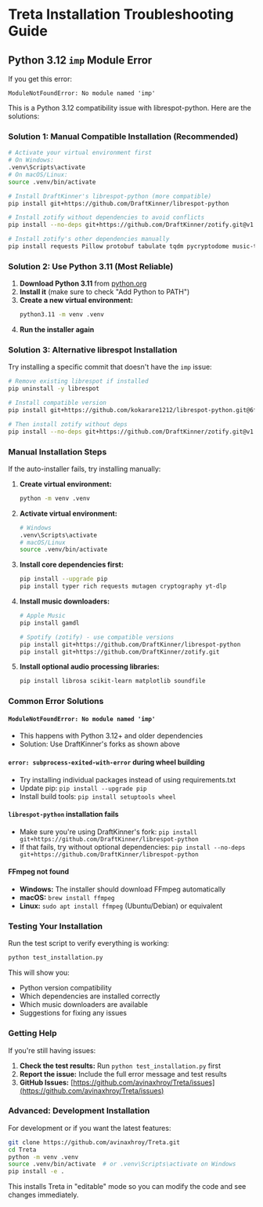 # Treta Installation Troubleshooting Guide

## Python 3.12 `imp` Module Error

If you get this error:
```
ModuleNotFoundError: No module named 'imp'
```

This is a Python 3.12 compatibility issue with librespot-python. Here are the solutions:

### Solution 1: Manual Compatible Installation (Recommended)

```bash
# Activate your virtual environment first
# On Windows:
.venv\Scripts\activate
# On macOS/Linux:
source .venv/bin/activate

# Install DraftKinner's librespot-python (more compatible)
pip install git+https://github.com/DraftKinner/librespot-python

# Install zotify without dependencies to avoid conflicts
pip install --no-deps git+https://github.com/DraftKinner/zotify.git@v1.0.1

# Install zotify's other dependencies manually
pip install requests Pillow protobuf tabulate tqdm pycryptodome music-tag
```

### Solution 2: Use Python 3.11 (Most Reliable)

1. **Download Python 3.11** from [python.org](https://www.python.org/downloads/release/python-3118/)
2. **Install it** (make sure to check "Add Python to PATH")
3. **Create a new virtual environment:**
   ```bash
   python3.11 -m venv .venv
   ```
4. **Run the installer again**

### Solution 3: Alternative librespot Installation

Try installing a specific commit that doesn't have the `imp` issue:

```bash
# Remove existing librespot if installed
pip uninstall -y librespot

# Install compatible version
pip install git+https://github.com/kokarare1212/librespot-python.git@6f88a73b59baaeb3c6e1e8c87cd1b9b57b42b8e0

# Then install zotify without deps
pip install --no-deps git+https://github.com/DraftKinner/zotify.git@v1.0.1
```

### Manual Installation Steps

If the auto-installer fails, try installing manually:

1. **Create virtual environment:**
   ```bash
   python -m venv .venv
   ```

2. **Activate virtual environment:**
   ```bash
   # Windows
   .venv\Scripts\activate
   # macOS/Linux  
   source .venv/bin/activate
   ```

3. **Install core dependencies first:**
   ```bash
   pip install --upgrade pip
   pip install typer rich requests mutagen cryptography yt-dlp
   ```

4. **Install music downloaders:**
   ```bash
   # Apple Music
   pip install gamdl
   
   # Spotify (zotify) - use compatible versions
   pip install git+https://github.com/DraftKinner/librespot-python
   pip install git+https://github.com/DraftKinner/zotify.git
   ```

5. **Install optional audio processing libraries:**
   ```bash
   pip install librosa scikit-learn matplotlib soundfile
   ```

### Common Error Solutions

#### `ModuleNotFoundError: No module named 'imp'`
- This happens with Python 3.12+ and older dependencies
- Solution: Use DraftKinner's forks as shown above

#### `error: subprocess-exited-with-error` during wheel building
- Try installing individual packages instead of using requirements.txt
- Update pip: `pip install --upgrade pip`
- Install build tools: `pip install setuptools wheel`

#### `librespot-python` installation fails
- Make sure you're using DraftKinner's fork: 
  `pip install git+https://github.com/DraftKinner/librespot-python`
- If that fails, try without optional dependencies:
  `pip install --no-deps git+https://github.com/DraftKinner/librespot-python`

#### FFmpeg not found
- **Windows:** The installer should download FFmpeg automatically
- **macOS:** `brew install ffmpeg`
- **Linux:** `sudo apt install ffmpeg` (Ubuntu/Debian) or equivalent

### Testing Your Installation

Run the test script to verify everything is working:

```bash
python test_installation.py
```

This will show you:
- Python version compatibility
- Which dependencies are installed correctly
- Which music downloaders are available
- Suggestions for fixing any issues

### Getting Help

If you're still having issues:

1. **Check the test results:** Run `python test_installation.py` first
2. **Report the issue:** Include the full error message and test results
3. **GitHub Issues:** [https://github.com/avinaxhroy/Treta/issues](https://github.com/avinaxhroy/Treta/issues)

### Advanced: Development Installation

For development or if you want the latest features:

```bash
git clone https://github.com/avinaxhroy/Treta.git
cd Treta
python -m venv .venv
source .venv/bin/activate  # or .venv\Scripts\activate on Windows
pip install -e .
```

This installs Treta in "editable" mode so you can modify the code and see changes immediately.

